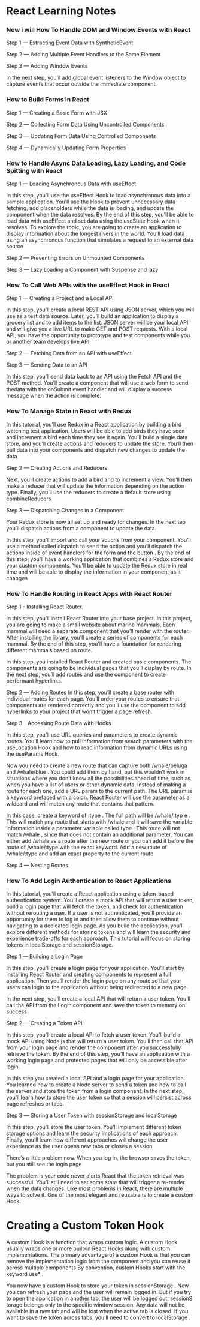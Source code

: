 # React Learning Notes

### Now i will How To Handle DOM and Window Events with React

Step 1 — Extracting Event Data with SyntheticEvent

Step 2 — Adding Multiple Event Handlers to the Same
Element

Step 3 — Adding Window Events

In the next step, you’ll add global event listeners to the Window object to
capture events that occur outside the immediate component.


### How to Build Forms in React

Step 1 — Creating a Basic Form with JSX

Step 2 — Collecting Form Data Using Uncontrolled
Components

Step 3 — Updating Form Data Using Controlled
Components

Step 4 — Dynamically Updating Form Properties

### How to Handle Async Data Loading, Lazy Loading, and Code Spitting with React

Step 1 — Loading Asynchronous Data with useEffect.

In this step, you’ll use the useEffect Hook to load asynchronous data into
a sample application. You’ll use the Hook to prevent unnecessary data
fetching, add placeholders while the data is loading, and update the
component when the data resolves. By the end of this step, you’ll be able to
load data with useEffect and set data using the useState Hook when it
resolves.
To explore the topic, you are going to create an application to display
information about the longest rivers in the world. You’ll load data using an
asynchronous function that simulates a request to an external data source

 Step 2 — Preventing Errors on Unmounted Components

 Step 3 — Lazy Loading a Component with Suspense and lazy

### How To Call Web APIs with the useEffect Hook in React

Step 1 — Creating a Project and a Local API


In this step, you’ll create a local REST API using JSON server, which you
will use as a test data source. Later, you’ll build an application to display a
grocery list and to add items to the list. JSON server will be your local API
and will give you a live URL to make GET and POST requests. With a local
API, you have the opportunity to prototype and test components while you
or another team develops live API

Step 2 — Fetching Data from an API with useEffect

Step 3 — Sending Data to an API

In this step, you’ll send data back to an API using the Fetch API and the POST method. You’ll create a component that will use a web form to send thedata with the onSubmit event handler and will display a success message when the action is complete.

### How To Manage State in React with Redux

In this tutorial, you’ll use Redux in a React application by building a bird watching test application. Users will be able to add birds they have seen and increment a bird each time they see it again. You’ll build a single data store, and you’ll create actions and reducers to update the store. You’ll then pull data into your components and dispatch new changes to update the data.

Step 2 — Creating Actions and Reducers

Next, you’ll create actions to add a bird and to increment a view. You’ll
then make a reducer that will update the information depending on the
action type. Finally, you’ll use the reducers to create a default store using combineReducers 


Step 3 — Dispatching Changes in a Component

Your Redux store is now all set up and ready for changes. In the next tep
you’ll dispatch actions from a component to update the data.

In this step, you’ll import and call your actions from your component.
You’ll use a method called dispatch to send the action and you’ll dispatch
the actions inside of event handlers for the form and the button .
By the end of this step, you’ll have a working application that combines a
Redux store and your custom components. You’ll be able to update the Redux store in real time and will be able to display the information in your component as it changes.


### How To Handle Routing in React Apps with React Router

Step 1 - Installing React Router.

In this step, you’ll install React Router into your base project. In this
project, you are going to make a small website about marine mammals.
Each mammal will need a separate component that you’ll render with the
router. After installing the library, you’ll create a series of components for each mammal. By the end of this step, you’ll have a foundation for rendering different mammals based on route.

In this step, you installed React Router and created basic components. The
components are going to be individual pages that you’ll display by route. In
the next step, you’ll add routes and use the <Link> component to create
performant hyperlinks.

Step 2 — Adding Routes
In this step, you’ll create a base router with individual routes for each page. You’ll order your routes to ensure that components are rendered correctly and you’ll use the <Link> component to add hyperlinks to your project that won’t trigger a page refresh.

Step 3 - Accessing Route Data with Hooks

In this step, you’ll use URL queries and parameters to create dynamic
routes. You’ll learn how to pull information from search parameters with
the useLocation Hook and how to read information from dynamic URLs
using the useParams Hook.

Now you need to create a new route that can capture both /whale/beluga
and /whale/blue . You could add them by hand, but this wouldn’t work in
situations where you don’t know all the possibilities ahead of time, such as
when you have a list of users or other dynamic data.
Instead of making a route for each one, add a URL param to the current
path. The URL param is a keyword prefaced with a colon. React Router will
use the parameter as a wildcard and will match any route that contains that
pattern.


In this case, create a keyword of :type . The full path will be /whale/:typ
e . This will match any route that starts with /whale and it will save the
variable information inside a parameter variable called type . This route
will not match /whale , since that does not contain an additional parameter.
You can either add /whale as a route after the new route or you can add it
before the route of /whale/:type with the exact keyword.
Add a new route of /whale/:type and add an exact property to the current
route


Step 4 — Nesting Routes

### How To Add Login Authentication to React Applications

In this tutorial, you’ll create a React application using a token-based
authentication system. You’ll create a mock API that will return a user
token, build a login page that will fetch the token, and check for
authentication without rerouting a user. If a user is not authenticated, you’ll
provide an opportunity for them to log in and then allow them to continue
without navigating to a dedicated login page. As you build the application,
you’ll explore different methods for storing tokens and will learn the
security and experience trade-offs for each approach. This tutorial will
focus on storing tokens in localStorage and sessionStorage.


Step 1 — Building a Login Page

In this step, you’ll create a login page for your application. You’ll start by installing React Router and creating components to represent a full application. Then you’ll render the login page on any route so that your users can login to the application without being redirected to a new page.


In the next step, you’ll create a local API that will return a user token.
You’ll call the API from the Login component and save the token to
memory on success

Step 2 — Creating a Token API


In this step, you’ll create a local API to fetch a user token. You’ll build a
mock API using Node.js that will return a user token. You’ll then call that
API from your login page and render the component after you successfully
retrieve the token. By the end of this step, you’ll have an application with a
working login page and protected pages that will only be accessible after
login.


In this step you created a local API and a login page for your application.
You learned how to create a Node server to send a token and how to call the
server and store the token from a login component. In the next step, you’ll
learn how to store the user token so that a session will persist across page
refreshes or tabs.

Step 3 — Storing a User Token with sessionStorage and localStorage

In this step, you’ll store the user token. You’ll implement different token storage options and learn the security implications of each approach.
Finally, you’ll learn how different approaches will change the user
experience as the user opens new tabs or closes a session.

There’s a little problem now. When you log in, the browser saves the token,
but you still see the login page

The problem is your code never alerts React that the token retrieval was
successful. You’ll still need to set some state that will trigger a re-render
when the data changes. Like most problems in React, there are multiple
ways to solve it. One of the most elegant and reusable is to create a custom
Hook.

# Creating a Custom Token Hook

A custom Hook is a function that wraps custom logic. A custom Hook
usually wraps one or more built-in React Hooks along with custom
implementations. The primary advantage of a custom Hook is that you can
remove the implementation logic from the component and you can reuse it
across multiple components
By convention, custom Hooks start with the keyword use* .


You now have a custom Hook to store your token in sessionStorage . Now
you can refresh your page and the user will remain logged in. But if you try
to open the application in another tab, the user will be logged out. sessionS
torage belongs only to the specific window session. Any data will not be
available in a new tab and will be lost when the active tab is closed. If you
want to save the token across tabs, you’ll need to convert to localStorage .